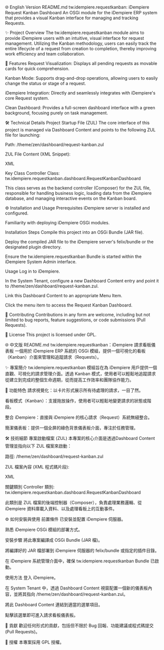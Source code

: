 🌐 English Version README.md
tw.idempiere.requestkanban: iDempiere Request Kanban Dashboard
An OSGi module for the iDempiere ERP system that provides a visual Kanban interface for managing and tracking Requests.

✨ Project Overview
The tw.idempiere.requestkanban module aims to provide iDempiere users with an intuitive, visual interface for request management. Utilizing the Kanban methodology, users can easily track the entire lifecycle of a request from creation to completion, thereby improving work efficiency and team collaboration.

🚀 Features
Request Visualization: Displays all pending requests as movable cards for quick comprehension.

Kanban Mode: Supports drag-and-drop operations, allowing users to easily change the status or stage of a request.

iDempiere Integration: Directly and seamlessly integrates with iDempiere's core Request system.

Clean Dashboard: Provides a full-screen dashboard interface with a green background, focusing purely on task management.

🛠️ Technical Details
Project Startup File (ZUL)
The core interface of this project is managed via Dashboard Content and points to the following ZUL file for launching:

Path: /theme/zen/dashboard/request-kanban.zul

ZUL File Content (XML Snippet):

XML

<zk xmlns:n="native">
 <window id="requestkanban" border="none" width="100%" height="100%" 
          style="background-color:green"  
          use="tw.idempiere.requestkanban.dashboard.RequestKanbanDashboard">
  </window>
</zk>
Key Class
Controller Class: tw.idempiere.requestkanban.dashboard.RequestKanbanDashboard

This class serves as the backend controller (Composer) for the ZUL file, responsible for handling business logic, loading data from the iDempiere database, and managing interactive events on the Kanban board.

⚙️ Installation and Usage
Prerequisites
iDempiere server is installed and configured.

Familiarity with deploying iDempiere OSGi modules.

Installation Steps
Compile this project into an OSGi Bundle (JAR file).

Deploy the compiled JAR file to the iDempiere server's felix/bundle or the designated plugin directory.

Ensure the tw.idempiere.requestkanban Bundle is started within the iDempiere System Admin interface.

Usage
Log in to iDempiere.

In the System Tenant, configure a new Dashboard Content entry and point it to /theme/zen/dashboard/request-kanban.zul.

Link this Dashboard Content to an appropriate Menu Item.

Click the menu item to access the Request Kanban Dashboard.

🤝 Contributing
Contributions in any form are welcome, including but not limited to bug reports, feature suggestions, or code submissions (Pull Requests).

📜 License
This project is licensed under GPL.


🌐 中文版 README.md
tw.idempiere.requestkanban：iDempiere 請求看板儀表板
一個用於 iDempiere ERP 系統的 OSGi 模組，提供一個可視化的看板（Kanban）介面來管理和追蹤請求（Requests）。

✨ 專案簡介
tw.idempiere.requestkanban 模組旨在為 iDempiere 用戶提供一個直觀、可視化的請求管理介面。透過 Kanban 模式，使用者可以輕鬆地追蹤請求從建立到完成的整個生命週期，從而提高工作效率和團隊協作能力。

🚀 功能特色
請求視覺化：以卡片形式展示所有待處理的請求，一目了然。

看板模式（Kanban）：支援拖放操作，使用者可以輕鬆地變更請求的狀態或階段。

整合 iDempiere：直接與 iDempiere 的核心請求（Request）系統無縫整合。

簡潔儀表板：提供一個全屏的綠色背景儀表板介面，專注於任務管理。

🛠️ 技術細節
專案啟動檔案 (ZUL)
本專案的核心介面是透過Dashboard Content 管理並指向以下 ZUL 檔案來啟動：

路徑: /theme/zen/dashboard/request-kanban.zul

ZUL 檔案內容 (XML 程式碼片段):

XML

<zk xmlns:n="native">
 <window id="requestkanban" border="none" width="100%" height="100%" 
          style="background-color:green"  
          use="tw.idempiere.requestkanban.dashboard.RequestKanbanDashboard">
  </window>
</zk>
關鍵類別
Controller 類別: tw.idempiere.requestkanban.dashboard.RequestKanbanDashboard

此類別是 ZUL 檔案的後端控制器（Composer），負責處理業務邏輯、從 iDempiere 資料庫載入資料、以及處理看板上的互動事件。

⚙️ 如何安裝與使用
前置條件
已安裝並配置 iDempiere 伺服器。

熟悉 iDempiere OSGi 模組的部署方式。

安裝步驟
將此專案編譯成 OSGi Bundle (JAR 檔)。

將編譯好的 JAR 檔部署到 iDempiere 伺服器的 felix/bundle 或指定的插件目錄。

在 iDempiere 系統管理介面中，確保 tw.idempiere.requestkanban Bundle 已啟動。

使用方法
登入 iDempiere。

在 System Tenant 中，透過 Dashboard Content 視窗配置一個新的儀表板內容，並將其指向 /theme/zen/dashboard/request-kanban.zul。

將此 Dashboard Content 連結到適當的選單項目。

點擊該選單即可進入請求看板儀表板。

🤝 貢獻
歡迎任何形式的貢獻，包括但不限於 Bug 回報、功能建議或程式碼提交 (Pull Requests)。

📜 授權
本專案採用 GPL 授權。